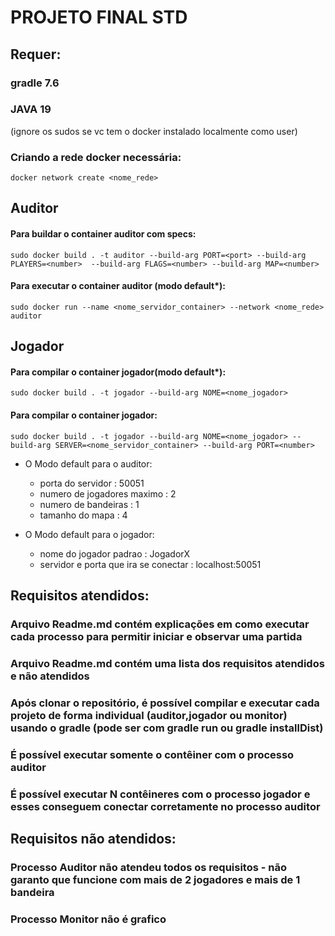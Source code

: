 # PROJETO FINAL STD

## Requer:
### gradle 7.6
### JAVA 19

(ignore os sudos se vc tem o docker instalado localmente como user)
### Criando a rede docker necessária:
``` docker network create <nome_rede> ```


## Auditor

#### Para buildar o container auditor com specs:
 ``` sudo docker build . -t auditor --build-arg PORT=<port> --build-arg PLAYERS=<number>  --build-arg FLAGS=<number> --build-arg MAP=<number> ```

#### Para executar o container auditor (modo default*):
``` sudo docker run --name <nome_servidor_container> --network <nome_rede> auditor ```

## Jogador

#### Para compilar o container jogador(modo default*):
 ``` sudo docker build . -t jogador --build-arg NOME=<nome_jogador> ```

#### Para compilar o container jogador:
 ``` sudo docker build . -t jogador --build-arg NOME=<nome_jogador> --build-arg SERVER=<nome_servidor_container> --build-arg PORT=<number> ```

* O Modo default para o auditor:
  - porta do servidor : 50051
  - numero de jogadores maximo : 2
  - numero de bandeiras : 1
  - tamanho do mapa : 4

* O Modo default para o jogador:
  - nome do jogador padrao : JogadorX
  - servidor e porta que ira se conectar : localhost:50051



## Requisitos atendidos:

###  Arquivo Readme.md contém explicações em como executar cada processo para permitir iniciar e observar uma partida
###  Arquivo Readme.md contém uma lista dos requisitos atendidos e não atendidos
### Após clonar o repositório, é possível compilar e executar cada projeto de forma individual (auditor,jogador ou monitor) usando o gradle (pode ser com gradle run ou gradle installDist)
### É possível executar somente o contêiner com o processo auditor
### É possível executar N contêineres com o processo jogador e esses conseguem conectar corretamente no processo auditor

## Requisitos não atendidos:

### Processo Auditor não atendeu todos os requisitos - não garanto que funcione com mais de 2 jogadores e mais de 1 bandeira
### Processo Monitor não é grafico

